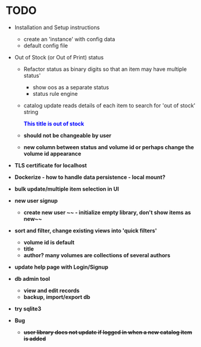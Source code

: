 # TODO
- Installation and Setup instructions
  - create an 'instance' with config data
  - default config file
  
- Out of Stock (or Out of Print) status
  - Refactor status as binary digits so that an item may have multiple status'
    - show oos as a separate status
    - status rule engine
  - catalog update reads details of each item to search for 'out of stock'
    string 
    <div class="detail-content__overview" style="opacity: 1;">
                <p><strong><font color="blue">This title is out of stock</font>
                
  - should not be changeable by user
  - new column between status and volume id or perhaps change the volume id appearance

- TLS certificate for localhost
- Dockerize - how to handle data persistence - local mount?

- bulk update/multiple item selection in UI

- new user signup
  - create new user
~~  - initialize empty library, don't show items as new~~

- sort and filter, change existing views into 'quick filters'
  - volume id is default
  - title
  - author? many volumes are collections of several authors


- update help page with Login/Signup 

- db admin tool
  - view and edit records
  - backup, import/export db
- try sqlite3

- Bug
  - ~~user library does not update if logged in when a new catalog item is added~~